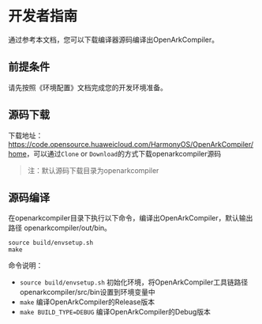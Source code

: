 # 开发者指南

通过参考本文档，您可以下载编译器源码编译出OpenArkCompiler。

## 前提条件

请先按照《环境配置》文档完成您的开发环境准备。


## 源码下载

   下载地址：<https://code.opensource.huaweicloud.com/HarmonyOS/OpenArkCompiler/home>，可以通过`Clone` or `Download`的方式下载openarkcompiler源码
   > 注：默认源码下载目录为openarkcompiler


## 源码编译


在openarkcompiler目录下执行以下命令，编译出OpenArkCompiler，默认输出路径 openarkcompiler/out/bin。

```
source build/envsetup.sh
make
```
命令说明：

- `source build/envsetup.sh` 初始化环境，将OpenArkCompiler工具链路径openarkcompiler/src/bin设置到环境变量中
- `make` 编译OpenArkCompiler的Release版本
- `make BUILD_TYPE=DEBUG` 编译OpenArkCompiler的Debug版本

